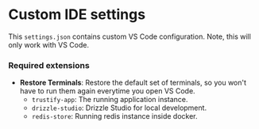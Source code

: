 # Custom IDE settings

This `settings.json` contains custom VS Code configuration. Note, this will only work with VS Code.

### Required extensions

- **Restore Terminals**: Restore the default set of terminals, so you won't have to run them again everytime you open VS Code.
  - `trustify-app`: The running application instance.
  - `drizzle-studio`: Drizzle Studio for local development.
  - `redis-store`: Running redis instance inside docker.
